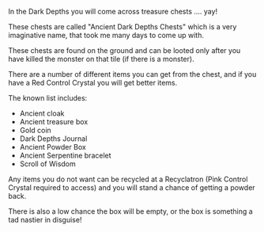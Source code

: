 In the Dark Depths you will come across treasure chests .... yay!

These chests are called "Ancient Dark Depths Chests" which is a very imaginative name, that took me many days to come up with.

These chests are found on the ground and can be looted only after you have killed the monster on that tile (if there is a monster).

There are a number of different items you can get from the chest, and if you have a Red Control Crystal you will get better items.

The known list includes:

*   Ancient cloak
*   Ancient treasure box
*   Gold coin
*   Dark Depths Journal
*   Ancient Powder Box
*   Ancient Serpentine bracelet
*   Scroll of Wisdom

Any items you do not want can be recycled at a Recyclatron (Pink Control Crystal required to access) and you will stand a chance of getting a powder back.

There is also a low chance the box will be empty, or the box is something a tad nastier in disguise!